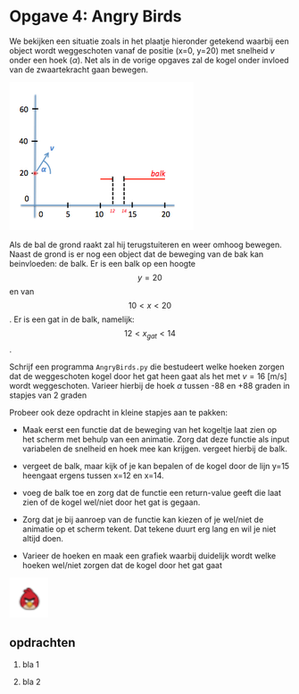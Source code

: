 # Opgave 4: Angry Birds

We bekijken een situatie zoals in het plaatje hieronder getekend waarbij 
een object wordt weggeschoten vanaf de positie (x=0, y=20) met snelheid 
$v$ onder een hoek ($\alpha$). Net als in de vorige opgaves zal de kogel 
onder invloed van de zwaartekracht gaan bewegen.

![](AngryBirdOverview.png)

Als de bal de grond raakt zal hij terugstuiteren en weer omhoog bewegen. 
Naast de grond is er nog een object dat de beweging van de bak kan beinvloeden: 
de balk. Er is een balk op een hoogte $$y=20$$ en van $$10 < x < 20$$. Er is 
een gat in de balk, namelijk: $$ 12 < x_{gat} < 14$$.

Schrijf een programma `AngryBirds.py` die bestudeert welke hoeken zorgen 
dat de weggeschoten kogel door het gat heen gaat als het met $v=16$ [m/s] 
wordt weggeschoten. Varieer hierbij de hoek $\alpha$ tussen -88 en +88 
graden in stapjes van 2 graden 
 
Probeer ook deze opdracht in kleine stapjes aan te pakken:

   - Maak eerst een functie dat de beweging van het kogeltje laat zien 
op het scherm met behulp van een animatie. Zorg dat deze functie als
input variabelen de snelheid en hoek mee kan krijgen. vergeet hierbij 
de balk.

   - vergeet de balk, maar kijk of je kan bepalen of de kogel door de lijn y=15
heengaat ergens tussen x=12 en x=14.

   - voeg de balk toe en zorg dat de functie een return-value geeft die laat 
zien of de kogel wel/niet door het gat is gegaan.

   - Zorg dat je bij aanroep van de functie kan kiezen of je wel/niet de animatie 
     op et scherm tekent. Dat tekene duurt erg lang en wil je niet altijd doen.
    
   - Varieer de hoeken en maak een grafiek waarbij duidelijk wordt welke 
     hoeken wel/niet zorgen dat de kogel door het gat gaat

![](AngryBirdLogo.png)





## opdrachten

1. bla 1

2. bla 2

